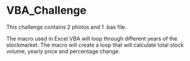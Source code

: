 # VBA_Challenge

This challenge contains 2 photos and 1 .bas file.

The macro used in Excel VBA will loop through different years of the stockmarket. The macro will create a loop that will calculate total stock volume, yearly price and percentage change.

